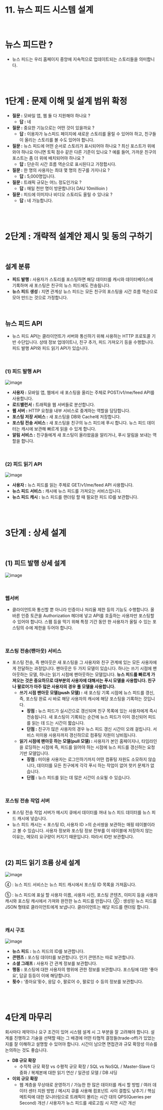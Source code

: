 # 11. 뉴스 피드 시스템 설계

<br/>

# 뉴스 피드란 ?

- 뉴스 피드는 우리 홈페이지 중앙에 지속적으로 업데이트되는 스토리들을 의미합니다.

<br/><br/>

# **1단계 : 문제 이해 및 설계 범위 확정**

- **질문 :** 모바일 앱, 웹 둘 다 지원해야 하나요 ?
  - **답 :** 네
- **질문 :** 중요한 기능으로는 어떤 것이 있을까요 ?
  - **답 :** 이용자가 뉴스피드 페이지에 새로운 스토리를 올릴 수 있어야 하고, 친구들이 올리는 스토리를 볼 수도 있어야 합니다.
- **질문 :** 뉴스 피드에 어떤 순서로 스토리가 표시되어야 하나요 ? 최신 포스트가 위에 와야 하나요 아니면 토픽 점수 같은 다른 기준이 있나요 ? 예를 들어, 가까운 친구의 포스트는 좀 더 위에 배치되어야 하나요 ?
  - **답 :** 단순히 시간 흐름 역순으로 표시된다고 가정합시다.
- **질문 :** 한 명의 사용자는 최대 몇 명의 친구를 가지나요 ?
  - **답 :** 5,000명입니다.
- **질문 :** 트래픽 규모는 어느 정도인가요 ?
  - **답 :** 매일 천만 명이 방문합니다( DAU 10millioin )
- **질문 :** 피드에 이미지나 비디오 스토리도 올릴 수 있나요 ?
  - **답 :** 네 가능합니다.

<br/><br/>

# **2단계 : 개략적 설계안 제시 및 동의 구하기**

<br/>

## 설계 분류

- **피드 발행 :** 사용자가 스토리를 포스팅하면 해당 데이터를 캐시와 데이터베이스에 기록하며 새 포스팅은 친구의 뉴스 피드에도 전송됩니다.
- **뉴스 피드 생성 :** 지면 관계상 뉴스 피드는 모든 친구의 포스팅을 시간 흐름 역순으로 모아 만드는 것으로 가정합니다.

<br/>

## 뉴스 피드 API

- 뉴스 피드 API는 클라이언트가 서버와 통신하기 위해 사용하는 HTTP 프로토콜 기반 수단입니다. 상태 정보 업데이트나, 친구 추가, 피드 가져오기 등을 수행합니다. 피드 발행 API와 피드 읽기 API가 있습니다.

<br/>

### (1) 피드 발행 API

![image](image/11-1.png)

- **사용자 :** 모바일 앱, 웹에서 새 포스팅을 올리는 주체로 POST/v1/me/feed API를 사용합니다.
- **로드밸런서 :** 트래픽을 웹 서버들로 분산합니다.
- **웹 서버 :** HTTP 요청을 내부 서비스로 중계하는 역할을 담당합니다.
- **포스팅 저장 서비스 :** 새 포스팅을 DB와 Cache에 저장합니다.
- **포스팅 전송 서비스 :** 새 포스팅을 친구의 뉴스 피드에 푸시 합니다. 뉴스 피드 데이터는 캐시에 보관해 빠르게 읽을 수 있게 합니다.
- **알림 서비스 :** 친구들에게 새 포스팅이 올라왔음을 알리거나, 푸시 알림을 보내는 역할을 합니다.

<br/>

### (2) 피드 읽기 API

![image](image/11-2.png)

- **사용자 :** 뉴스 피드를 읽는 주체로 GET/v1/me/feed API 사용합니다.
- **뉴스 피드 서비스 :** 캐시에 뉴스 피드를 가져오는 서비스입니다.
- **뉴스 피드 캐시 :** 뉴스 피드를 랜더링 할 때 필요한 피드 ID를 보관합니다.

<br/><br/>

# 3단계 : 상세 설계

<br/>

## (1) 피드 발행 상세 설계

![image](image/11-3.png)

<br/>

### 웹서버

- 클라이언트와 통신할 뿐 아니라 인증이나 처리율 제한 등의 기능도 수행합니다. 올바른 인증 토큰을 Authorization 헤더에 넣고 API를 호출하는 사용자만 포스팅할 수 있어야 합니다. 스팸 등을 막기 위해 특정 기간 동안 한 사용자가 올릴 수 있는 포스팅의 수에 제한을 두어야 합니다.

<br/>

### 포스팅 전송(팬아웃) 서비스

- 포스팅 전송, 즉 팬아웃은 새 포스팅을 그 사용자와 친구 관계에 있는 모든 사용자에게 전달하는 과정입니다. 팬아웃은 두 가지 모델이 있습니다. 하나는 쓰기 시점에 팬아웃하는 모델, 하나는 읽기 시점에 팬아웃하는 모델입니다. **뉴스 피드를 빠르게 가져오는 것은 중요하므로 대부분의 사용자에 대해서는 푸시 모델을 사용합니다. 친구나 팔로어가 아주 많은 사용자의 경우 풀 모델을 사용합니다.**
  - **쓰기 시점 팬아웃 모델(push 모델) :** 새 포스팅 기록 시점에 뉴스 피드를 갱신, 즉, 포스팅 완료 시 바로 해당 사용자의 캐시에 해당 포스팅을 기록하는 것입니다.
    - **장점 :** 뉴스 피드가 실시간으로 갱신되며 친구 목록에 있는 사용자에게 즉시 전송됩니다. 새 포스팅이 기록되는 순간에 뉴스 피드가 이미 갱신되어 피드를 읽는 데 드는 시간이 짧습니다.
    - **단점 :** 친구가 많은 사용자의 경우 뉴스 피드 갱신 시간이 오래 걸립니다. 서비스 미이용 사용자까지 갱신하므로 컴퓨팅 자원이 낭비됩니다.
  - **읽기 시점에 팬아웃 하는 모델(pull 모델) :** 사용자가 본인 홈페이지나, 타임라인을 로딩하는 시점에 즉, 피드를 읽어야 하는 시점에 뉴스 피드를 갱신하는 요청 기반 모델입니다.
    - **장점 :** 미이용 사용자는 로그인하기까지 어떤 컴퓨팅 자원도 소모하지 않습니다, 데이터를 모든 친구에게 각각 푸시 하는 작업이 없어 핫키 문제가 없습니다.
    - **단점 :** 뉴스 피드를 읽는 데 많은 시간이 소요될 수 있습니다.

<br/>

### 포스팅 전송 작업 서버

- 포스팅 전송 작업 서버가 메시지 큐에서 데이터를 꺼내 뉴스 피드 데이터를 뉴스 피드 캐시에 넣습니다.
- 뉴스 피드 캐시는 < 포스팅 ID, 사용자 ID >의 순서쌍을 보관하는 매핑 테이블이라고 볼 수 있습니다. 사용자 정보와 포스팅 정보 전부를 이 테이블에 저장하지 않는 이유는, 메모리 요구량이 커지기 때문입니다. 따라서 ID만 보관합니다.

<br/>

## (2) 피드 읽기 흐름 상세 설계

![image](image/11-4.png)

④ : 뉴스 피드 서비스는 뉴스 피드 캐시에서 포스팅 ID 목록을 가져옵니다.

⑤ : 뉴스 피드에 표실 할 사용자 이름, 사용자 사진, 포스팅 콘텐츠, 이미지 등을 사용자 캐시와 포스팅 캐시에서 가져와 완전한 뉴스 피드를 만듭니다.
⑥ : 생성된 뉴스 피드를 JSON 형태로 클라이언트에게 보냅니다. 클라이언트는 해당 피드를 랜더링 합니다.

<br/>

### 캐시 구조

![image](image/11-5.png)

- **뉴스 피드 :** 뉴스 피드의 ID를 보관합니다.
- **콘텐츠 :** 포스팅 데이터를 보관합니다. 인기 콘텐츠는 따로 보관합니다.
- **소셜 그래프 :** 사용자 간 관계 정보를 보관합니다.
- **행동 :** 포스팅에 대한 사용자의 행위에 관한 정보를 보관합니다. 포스팅에 대한 ‘좋아요’, 답글 등등이 이에 해당합니다.
- **횟수 :** ‘종아요’횟수, 응답 수, 팔로어 수, 팔로잉 수 등의 정보를 보관합니다.

<br/><br/>

# 4단계 마무리

회사마다 제약이나 요구 조건이 있어 시스템 설계 시 그 부분을 잘 고려해야 합니다. 설계를 진행하고 기술을 선택할 때는 그 배경에 어떤 타협적 결정들(trade-off)가 있었는지를 잘 이해하고 설명할 수 있어야 합니다. 시간이 남으면 면접관과 규모 확장성 이슈를 논의하는 것도 좋습니다.

- **DB 규모 확장**
  - 수직적 규모 확장 vs 수평적 규모 확장 / SQL vs NoSQL / Master-Slave 다중화 / 복제본에 대한 읽기 연산 / 일관성 모델 / DB 샤딩
- **이외 규모 확장**
  - 웹 계층을 무상태로 운영하기 / 가능한 한 많은 데이터를 캐시 할 방법 / 여러 데이터 센터 지원 방법 / 메시지 큐를 사용해 컴포넌트 사이 결합도 낮추기 / 핵심 메트릭에 대한 모니터링으로 트래픽이 몰리는 시간 대의 QPS(Queries per Second) 개선 / 사용자가 뉴스 피드를 새로고침 시 지연 시간 개선
